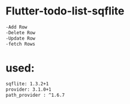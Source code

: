 # Flutter-todo-list-sqflite

```bash
-Add Row
-Delete Row
-Update Row
-fetch Rows
```
# used:
```bash
sqflite: 1.3.2+1
provider: 3.1.0+1
path_provider : ^1.6.7
 ```

 
